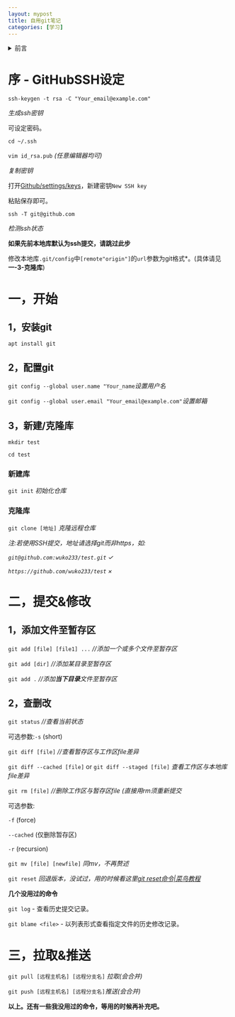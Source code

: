 ```yaml
---
layout: mypost
title: 自用git笔记
categories: [学习]
---
```


<details markdown='1'><summary>前言</summary>

仅供个人记录。不足请指出。

参考了[菜鸟教程](https://www.runoob.com/git/)

环境:Ubuntu18.04 bionic(aarch64)
</details>

# 序 - GitHubSSH设定

`ssh-keygen -t rsa -C "Your_email@example.com"`

_生成ssh密钥_

可设定密码。

`cd ~/.ssh`

`vim id_rsa.pub` _(任意编辑器均可)_

_复制密钥_

打开[Github/settings/keys](https://github.com/settings/keys)，新建密钥`New SSH key`

粘贴保存即可。

`ssh -T git@github.com` 

_检测ssh状态_

**如果先前本地库默认为ssh提交，请跳过此步**

修改本地库`.git/config`中`[remote"origin"]`的`url`参数为git格式*。(具体请见**一-3-克隆库**)

# 一，开始

## 1，安装git

`apt install git`

## 2，配置git

`git config --global user.name "Your_name`_设置用户名_

`git config --global user.email "Your_email@example.com"`_设置邮箱_

## 3，新建/克隆库

`mkdir test`

`cd test`

### 新建库

`git init` _初始化仓库_

### 克隆库

`git clone [地址]` _克隆远程仓库_

_注:若使用SSH提交，地址请选择git而非https，如:_

_`git@github.com:wuko233/test.git`   ✓_

_`https://github.com/wuko233/test`  ×_

# 二，提交&修改

## 1，添加文件至暂存区

`git add [file] [file1] ...` _//添加一个或多个文件至暂存区_

`git add [dir]` _//添加某目录至暂存区_

`git add .` _//添加**当下目录**文件至暂存区_

## 2，查删改

`git status` _//查看当前状态_

可选参数:`-s` (short)

`git diff [file]` _//查看暂存区与工作区file差异_

`git diff --cached [file]` or `git diff --staged [file]` _查看工作区与本地库file差异_

`git rm [file]` _//删除工作区与暂存区file (直接用rm须重新提交_

可选参数:

`-f` (force)

`--cached` (仅删除暂存区)

`-r` (recursion)

`git mv [file] [newfile]` _同mv，不再赘述_

`git reset` _回退版本，没试过，用的时候看这里[git reset命令|菜鸟教程](https://www.runoob.com/git/git-reset.html)_

**几个没用过的命令**

`git log` - 查看历史提交记录。

`git blame <file>` - 以列表形式查看指定文件的历史修改记录。

# 三，拉取&推送

`git pull [远程主机名] [远程分支名]` _拉取(会合并)_

`git push [远程主机名] [远程分支名]`_推送(会合并)_



**以上。还有一些我没用过的命令，等用的时候再补充吧。**

